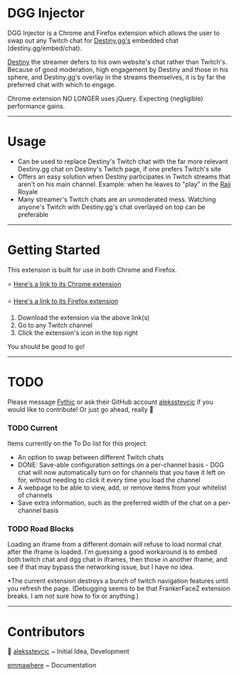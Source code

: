 ﻿# DGG Injector

DGG Injector is a Chrome and Firefox extension which allows the user to swap out any Twitch chat for [Destiny.gg's](https://www.destiny.gg/bigscreen) embedded chat (destiny.gg/embed/chat). 

[Destiny](https://www.twitch.tv/destiny) the streamer defers to his own website's chat rather than Twitch's. Because of good moderation, high engagement by Destiny and those in his sphere, and Destiny.gg's overlay in the streams themselves, it is by far the preferred chat with which to engage. 

Chrome extension NO LONGER uses jQuery. Expecting (negligible) performance gains.

---

# Usage

* Can be used to replace Destiny's Twitch chat with the far more relevant Destiny.gg chat on Destiny's Twitch page, if one prefers Twitch's site
* Offers an easy solution when Destiny participates in Twitch streams that aren't on his main channel. Example: when he leaves to "play" in the [Rajj](https://www.twitch.tv/rajjpatel) Royale
* Many streamer's Twitch chats are an unmoderated mess. Watching anyone's Twitch with Destiny.gg's chat overlayed on top can be preferable

---

# Getting Started

This extension is built for use in both Chrome and Firefox. 

⭐️ [Here's a link to its Chrome extension](https://chrome.google.com/webstore/detail/dgg-injector/dinhjiedidnaoglplfcmilcakpdabdpm) 

⭐️ [Here's a link to its Firefox extension](https://addons.mozilla.org/en-US/firefox/addon/dgg-injector/) 

1. Download the extension via the above link(s)
2. Go to any Twitch channel
3. Click the extension's icon in the top right

You should be good to go!

---

# TODO

Please message [Fythic](https://www.reddit.com/message/compose/?to=Fythic) or ask their GitHub account [aleksstevcic](https://github.com/aleksstevcic) if you would like to contribute! Or just go ahead, really 🌺

### TODO Current 
Items currently on the To Do list for this project:

* An option to swap between different Twitch chats
* DONE: Save-able configuration settings on a per-channel basis - DGG chat will now automatically turn on for channels that you have it left on for, without needing to click it every time you load the channel
* A webpage to be able to view, add, or remove items from your whitelist of channels
* Save extra information, such as the preferred width of the chat on a per-channel basis

### TODO Road Blocks
Loading an iframe from a different domain will refuse to load normal chat after the iframe is loaded. I'm guessing a good workaround is to embed both twitch chat and dgg chat in iframes, then those in another iframe, and see if that may bypass the networking issue, but I have no idea.

*The current extension destroys a bunch of twitch navigation features until you refresh the page. (Debugging seems to be that FrankerFaceZ extension breaks. I am not sure how to fix or anything.)

---

# Contributors 
:crown: [aleksstevcic](https://github.com/aleksstevcic) ~ Initial Idea, Development

[emmawhere](https://github.com/emmawhere) ~ Documentation

